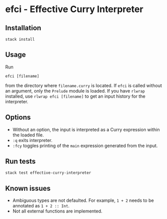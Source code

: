 # efci - Effective Curry Interpreter

## Installation

```
stack install
```

## Usage
Run
```
efci [filename]
```
from the directory where `filename.curry` is located. If `efci` is called without an argument, only the `Prelude` module is loaded.
If you have `rlwrap` installed, use `rlwrap efci [filename]` to get an input history for the interpreter.

## Options

* Without an option, the input is interpreted as a Curry expression within the loaded file.
* `:q` exits interpreter.
* `:fcy` toggles printing of the `main` expression generated from the input.

## Run tests

```
stack test effective-curry-interpreter
```

## Known issues
* Ambiguous types are not defaulted. For example, `1 + 2` needs to be annotated as `1 + 2 :: Int`.
* Not all external functions are implemented. 
